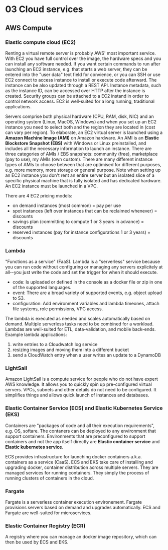 # 03 Cloud services

## AWS Compute

### Elastic compute cloud (EC2)

Renting a virtual remote server is probably AWS' most important service. With EC2 you have full control over the image, the hardware specs and you can install any software needed. If you want certain commands to run after launching an EC2 instance, e.g. that starts a web server, they can be entered into the "user data" text field for convience, or you can SSH or use EC2 connect to access instance to install or execute code afterward. The instance can be also updated through a REST API. Instance metadata, such as the instance ID, can be accessed over HTTP after the instance is created. Security groups can be attached to a EC2 instand in order to control network access. EC2 is well-suited for a long running, traditional applications.

Servers comprise both physical hardware (CPU, RAM, disk, NIC) and an operating system (Linux, MacOS, Windows) and when you set up an EC2 instance you need to select both and the region they are located in (cost can vary per region). To elaborate, an EC2 virtual server is launched using a **Amazon Machine Image (AMI)** on Amazon hardware. An AMI is an **Elastic Blockstore Snapshot (EBS)** with Windows or Linux preinstalled, and includes all the necessary information to launch an instance. There are three categories of AMIs / EBS snapshots: community (free), marketplace (pay to use), my AMIs (own custom). There are many different instance types of AMIs to choose between that are optimised for different purposes, e.g. more memory, more storage or general purpose. Note when setting up an EC2 instance you don't rent an entire server but an isolated slice of a specific physical machine that is fully isolated and has dedicated hardware. An EC2 instance must be launched in a VPC.

There are 4 EC2 pricing models:

- on demand instances (most common) =  pay per use
- spot instances (left over instances that can be reclaimed whenever) = discounts
- savings plan (committing to compute 1 or 3 years in advance) = discounts
- reserved instances (pay for instance configurations 1 or 3 years) = discounts

### Lambda

"Functions as a service" (FaaS). Lambda is a "serverless" service because you can run code without configuring or managing any servers explicitely at all--you just write the code and set the trigger for when it should execute.

- code: Is uploaded or defined in the console as a docker file or zip in one of the supported languages.
- event: There are a broad variety of supported events, e.g. object upload to S3.
- configuration: Add environment variables and lambda timeones, attach file systems, role permissions, VPC access.

The lambda is executed as needed and scales automatically based on demand. Multiple serverless tasks need to be combined for a workload. Lambdas are well-suited for ETL, data-validation, and mobile back-ends. Example lambda applications:

1. write entries to a Cloudwatch log service
2. resizing images and moving them into a different bucket
3. send a CloudWatch entry when a user writes an update to a DynamoDB

### LightSail

Amazon LightSail is a compute service for people who do not have expert AWS knowledge. It allows you to quickly spin up pre-configured virtual servers. VPCs, subnets and other details do not need to be configured. It simplifies things and allows quick launch of instances and databases.

### Elastic Container Service (ECS) and Elastic Kubernetes Service (EKS)

Containers are "packages of code and all their execution requirements", e.g. OS, softare. The contaners can be deployed to any environment that support containers. Environments that are preconfigured to support containers and not the app itself directly are **Elastic container service** and **Elastic kubernetes service**.

ECS provides infrastructure for launching docker containers a.k.a. containers as a service (CaaS). ECS and EKS take care of installing and upgrading docker, container distribution across multiple servers. They are managed services for running containers. They simply the process of running clusters of containers in the cloud.

### Fargate

Fargate is a serverless container execution environement. Fargate provisions servers based on demand and upgrades automatically. ECS and Fargate are well-suited for microservices.

### Elastic Container Registry (ECR)

A registry where you can manage an docker image repository, which can then be used by ECS and EKS.
